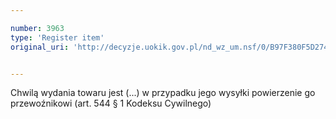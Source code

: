 ```yaml
---

number: 3963
type: 'Register item'
original_uri: 'http://decyzje.uokik.gov.pl/nd_wz_um.nsf/0/B97F380F5D2745ACC1257AB10041D1F3?OpenDocument'


---
```


Chwilą wydania towaru jest (...) w przypadku jego wysyłki powierzenie go przewoźnikowi (art. 544 § 1 Kodeksu Cywilnego)
